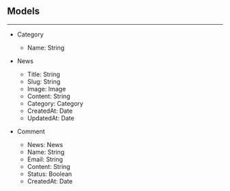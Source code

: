 ## Models

---
- Category
  - Name: String

- News
  - Title: String
  - Slug: String
  - Image: Image
  - Content: String
  - Category: Category
  - CreatedAt: Date
  - UpdatedAt: Date

- Comment
  - News: News
  - Name: String
  - Email: String
  - Content: String
  - Status: Boolean
  - CreatedAt: Date
